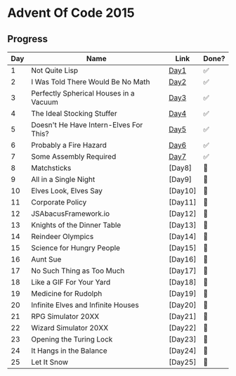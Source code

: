 # Advent Of Code 2015

## Progress

| Day | Name                                   | Link         | Done?                 |
| --- | -------------------------------------- | ------------ | --------------------- |
| 1   | Not Quite Lisp                         | [Day1](Day1) | :white_check_mark:    |
| 2   | I Was Told There Would Be No Math      | [Day2](Day2) | :white_check_mark:    |
| 3   | Perfectly Spherical Houses in a Vacuum | [Day3](Day3) | :white_check_mark:    |
| 4   | The Ideal Stocking Stuffer             | [Day4](Day4) | :white_check_mark:    |
| 5   | Doesn't He Have Intern-Elves For This? | [Day5](Day5) | :white_check_mark:    |
| 6   | Probably a Fire Hazard                 | [Day6](Day6) | :white_check_mark:    |
| 7   | Some Assembly Required                 | [Day7](Day7) | :white_check_mark:    |
| 8   | Matchsticks                            | [Day8]       | :black_square_button: |
| 9   | All in a Single Night                  | [Day9]       | :black_square_button: |
| 10  | Elves Look, Elves Say                  | [Day10]      | :black_square_button: |
| 11  | Corporate Policy                       | [Day11]      | :black_square_button: |
| 12  | JSAbacusFramework.io                   | [Day12]      | :black_square_button: |
| 13  | Knights of the Dinner Table            | [Day13]      | :black_square_button: |
| 14  | Reindeer Olympics                      | [Day14]      | :black_square_button: |
| 15  | Science for Hungry People              | [Day15]      | :black_square_button: |
| 16  | Aunt Sue                               | [Day16]      | :black_square_button: |
| 17  | No Such Thing as Too Much              | [Day17]      | :black_square_button: |
| 18  | Like a GIF For Your Yard               | [Day18]      | :black_square_button: |
| 19  | Medicine for Rudolph                   | [Day19]      | :black_square_button: |
| 20  | Infinite Elves and Infinite Houses     | [Day20]      | :black_square_button: |
| 21  | RPG Simulator 20XX                     | [Day21]      | :black_square_button: |
| 22  | Wizard Simulator 20XX                  | [Day22]      | :black_square_button: |
| 23  | Opening the Turing Lock                | [Day23]      | :black_square_button: |
| 24  | It Hangs in the Balance                | [Day24]      | :black_square_button: |
| 25  | Let It Snow                            | [Day25]      | :black_square_button: |
